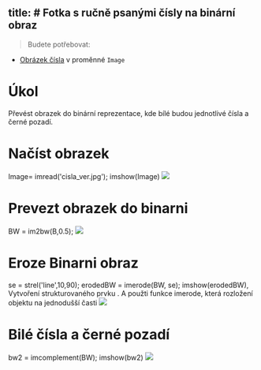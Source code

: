 ﻿
title: # Fotka s ručně psanými čísly na binární obraz
---
>Budete potřebovat: 
 
* [Obrázek čísla](/zodoc/media/cisla_ver.jpg) v proměnné `Image` 

# Úkol
Převést obrazek do binární reprezentace, kde bílé budou jednotlivé čísla a černé pozadí.
# Načíst obrazek
Image= imread('cisla_ver.jpg');
imshow(Image)
![](../media/2018-11-14-22-32-00.jpg)
# Prevezt obrazek do binarni 

 BW = im2bw(B,0.5); 
![](../media/2018-11-14-22-32-32.jpg)
 
# Eroze Binarni obraz
 se = strel('line',10,90);
 erodedBW = imerode(BW, se);
 imshow(erodedBW),
  Vytvoření strukturovaného prvku . A použti funkce imerode, která rozložení objektu na jednodušší časti
![](E:\zodoc\2018-11-14-22-33-15.jpg)
# Bilé čísla a černé pozadí
bw2 = imcomplement(BW);
imshow(bw2)
![](../media/2018-11-14-22-33-25.jpg)


